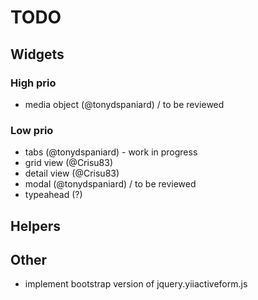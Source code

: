 TODO
====

## Widgets

### High prio

 - media object (@tonydspaniard) / to be reviewed

### Low prio

 - tabs (@tonydspaniard) - work in progress
 - grid view (@Crisu83)
 - detail view (@Crisu83)
 - modal (@tonydspaniard) / to be reviewed
 - typeahead (?)

## Helpers

## Other

 - implement bootstrap version of jquery.yiiactiveform.js